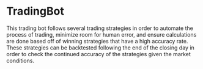 # TradingBot

This trading bot follows several trading strategies in order to automate the process of trading, minimize room for human error, and ensure calculations are done based off of winning strategies that have a high accuracy rate.
These strategies can be backtested following the end of the closing day in order to check the continued accuracy of the strategies given the market conditions. 
